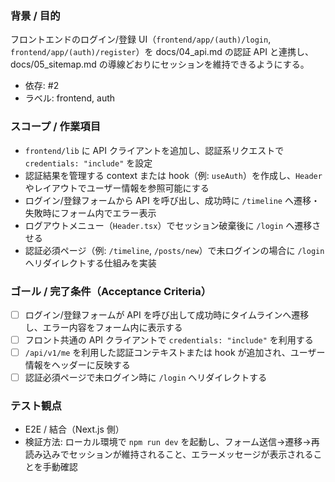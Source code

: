 ### 背景 / 目的
フロントエンドのログイン/登録 UI（`frontend/app/(auth)/login`, `frontend/app/(auth)/register`）を docs/04_api.md の認証 API と連携し、docs/05_sitemap.md の導線どおりにセッションを維持できるようにする。

- 依存: #2
- ラベル: frontend, auth

### スコープ / 作業項目
- `frontend/lib` に API クライアントを追加し、認証系リクエストで `credentials: "include"` を設定
- 認証結果を管理する context または hook（例: `useAuth`）を作成し、`Header` やレイアウトでユーザー情報を参照可能にする
- ログイン/登録フォームから API を呼び出し、成功時に `/timeline` へ遷移・失敗時にフォーム内でエラー表示
- ログアウトメニュー（`Header.tsx`）でセッション破棄後に `/login` へ遷移させる
- 認証必須ページ（例: `/timeline`, `/posts/new`）で未ログインの場合に `/login` へリダイレクトする仕組みを実装

### ゴール / 完了条件（Acceptance Criteria）
- [ ] ログイン/登録フォームが API を呼び出して成功時にタイムラインへ遷移し、エラー内容をフォーム内に表示する
- [ ] フロント共通の API クライアントで `credentials: "include"` を利用する
- [ ] `/api/v1/me` を利用した認証コンテキストまたは hook が追加され、ユーザー情報をヘッダーに反映する
- [ ] 認証必須ページで未ログイン時に `/login` へリダイレクトする

### テスト観点
- E2E / 結合（Next.js 側）
- 検証方法: ローカル環境で `npm run dev` を起動し、フォーム送信→遷移→再読み込みでセッションが維持されること、エラーメッセージが表示されることを手動確認
